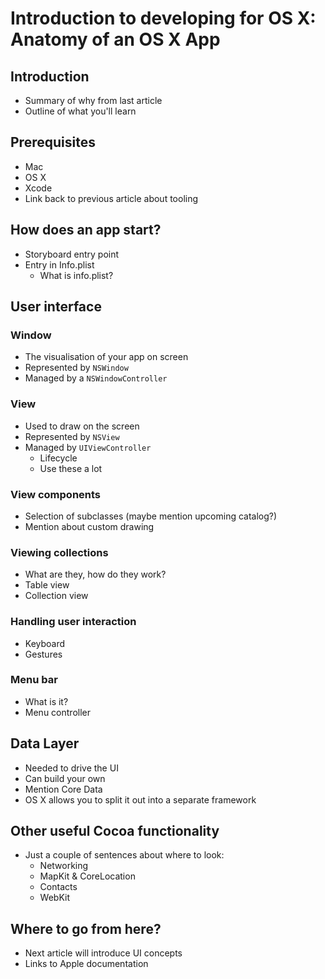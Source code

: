 # Introduction to developing for OS X: Anatomy of an OS X App

## Introduction
- Summary of why from last article
- Outline of what you'll learn

## Prerequisites
- Mac
- OS X
- Xcode
- Link back to previous article about tooling

## How does an app start?
- Storyboard entry point
- Entry in Info.plist
  + What is info.plist?

## User interface

### Window
- The visualisation of your app on screen
- Represented by `NSWindow`
- Managed by a `NSWindowController`

### View
- Used to draw on the screen
- Represented by `NSView`
- Managed by `UIViewController`
  + Lifecycle
  + Use these a lot

### View components
- Selection of subclasses (maybe mention upcoming catalog?)
- Mention about custom drawing

### Viewing collections
- What are they, how do they work?
- Table view
- Collection view

### Handling user interaction
- Keyboard
- Gestures

### Menu bar
- What is it?
- Menu controller

## Data Layer
- Needed to drive the UI
- Can build your own
- Mention Core Data
- OS X allows you to split it out into a separate framework


## Other useful Cocoa functionality
- Just a couple of sentences about where to look:
  + Networking
  + MapKit & CoreLocation
  + Contacts
  + WebKit

## Where to go from here?
- Next article will introduce UI concepts
- Links to Apple documentation



